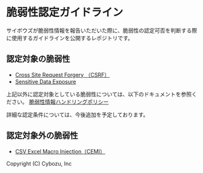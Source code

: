 脆弱性認定ガイドライン
====
サイボウズが脆弱性情報を報告いただいた際に、脆弱性の認定可否を判断する際に使用するガイドラインを公開するレポジトリです。  

## 認定対象の脆弱性
* [Cross Site Request Forgery （CSRF）](CSRF.md)
* [Sensitive Data Exposure](SensitiveDataExposure.md)

上記以外に認定対象としている脆弱性については、以下のドキュメントを参照ください。
[脆弱性情報ハンドリングポリシー](http://www.slideshare.net/cybozucommunity/ss-30074325/18)

詳細な認定条件については、今後追加を予定しております。

## 認定対象外の脆弱性
* [CSV Excel Macro Injection（CEMI）](CEMI.md)

Copyright (C) Cybozu, Inc